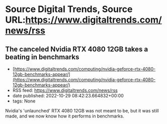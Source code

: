 # Source Digital Trends, Source URL:https://www.digitaltrends.com/news/rss

## The canceled Nvidia RTX 4080 12GB takes a beating in benchmarks
 - [https://www.digitaltrends.com/computing/nvidia-geforce-rtx-4080-12gb-benchmarks-appear/](https://www.digitaltrends.com/computing/nvidia-geforce-rtx-4080-12gb-benchmarks-appear/)
 - RSS feed: https://www.digitaltrends.com/news/rss
 - date published: 2022-10-29 08:42:23.664832+00:00
 - tags: None

Nvidia's 'unlaunched' RTX 4080 12GB was not meant to be, but it was still made, and we now know how it performs in benchmarks.

